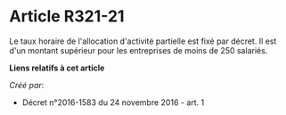 # Article R321-21

Le taux horaire de l'allocation d'activité partielle est fixé par décret. Il est d'un montant supérieur pour les entreprises
de moins de 250 salariés.

**Liens relatifs à cet article**

_Créé par_:

  - Décret n°2016-1583 du 24 novembre 2016 - art. 1
